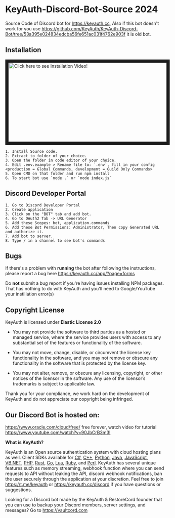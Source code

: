 # KeyAuth-Discord-Bot-Source **2024**
Source Code of Discord bot for https://keyauth.cc, Also if this bot doesn't work for you use https://github.com/KeyAuth/KeyAuth-Discord-Bot/tree/53a395e024834edcba56fe651ac031f4762e903f it is old bot.

## Installation
<a href="http://www.youtube.com/watch?feature=player_embedded&v=tngShw2Vmm0
" target="_blank"><img src="https://i.imgur.com/bdjleDy.png" 
alt="Click here to see Installation Video!" width="500" height="250" border="10" /></a>


```
1. Install Source code.
2. Extract to folder of your choice.
3. Open the folder in code editor of your choice.
4. Edit .env.example > Rename file to: `.env`, fill in your config <production = Global Commands, development = Guild Only Commands>
5. Open CMD on that folder and run npm install
6. To start bot use `node .` or `node index.js`
```
## Discord Developer Portal
```
1. Go to Discord Developer Portal
2. Create application 
3. Click on the "BOT" tab and add bot.
4. Go to OAuth2 Tab -> URL Generator
5. Add these Scopes: bot, application.commands
6. Add these Bot Permissions: Administrator, Then copy Generated URL and authorize it.
7. Add bot to server.
8. Type / in a channel to see bot's commands
```

## **Bugs**

If there's a problem with **running** the bot after following the instructions, please report a bug here https://keyauth.cc/app/?page=forms

Do **not** submit a bug report if you're having issues installing NPM packages. That has nothing to do with KeyAuth and you'll need to Google/YouTube your instillation error(s)

## Copyright License

KeyAuth is licensed under **Elastic License 2.0**

* You may not provide the software to third parties as a hosted or managed
service, where the service provides users with access to any substantial set of
the features or functionality of the software.

* You may not move, change, disable, or circumvent the license key functionality
in the software, and you may not remove or obscure any functionality in the
software that is protected by the license key.

* You may not alter, remove, or obscure any licensing, copyright, or other notices
of the licensor in the software. Any use of the licensor’s trademarks is subject
to applicable law.

Thank you for your compliance, we work hard on the development of KeyAuth and do not appreciate our copyright being infringed.

## Our Discord Bot is hosted on:
https://www.oracle.com/cloud/free/ free forever, watch video for tutorial https://www.youtube.com/watch?v=90JbCrB3m3I

**What is KeyAuth?**

KeyAuth is an Open source authentication system with cloud hosting plans as well. Client SDKs available for [C#](https://github.com/KeyAuth/KeyAuth-CSHARP-Example), [C++](https://github.com/KeyAuth/KeyAuth-CPP-Example), [Python](https://github.com/KeyAuth/KeyAuth-Python-Example), [Java](https://github.com/KeyAuth-Archive/KeyAuth-JAVA-api), [JavaScript](https://github.com/mazkdevf/KeyAuth-JS-Example), [VB.NET](https://github.com/KeyAuth/KeyAuth-VB-Example), [PHP](https://github.com/KeyAuth/KeyAuth-PHP-Example), [Rust](https://github.com/KeyAuth/KeyAuth-Rust-Example), [Go](https://github.com/mazkdevf/KeyAuth-Go-Example), [Lua](https://github.com/mazkdevf/KeyAuth-Lua-Examples), [Ruby](https://github.com/mazkdevf/KeyAuth-Ruby-Example), and [Perl](https://github.com/mazkdevf/KeyAuth-Perl-Example). KeyAuth has several unique features such as memory streaming, webhook function where you can send requests to API without leaking the API, discord webhook notifications, ban the user securely through the application at your discretion. Feel free to join https://t.me/keyauth or https://keyauth.cc/discord if you have questions or suggestions.

Looking for a Discord bot made by the KeyAuth & RestoreCord founder that you can use to backup your Discord members, server settings, and messages? Go to https://vaultcord.com
